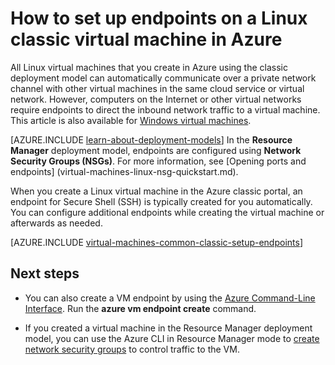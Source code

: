 <properties
	pageTitle="Set up endpoints on a classic Linux VM | Microsoft Azure"
	description="Learn to set up endpoints for a Linux VM in the Azure classic portal to allow communication with a Linux virtual machine in Azure"
	services="virtual-machines-linux"
	documentationCenter=""
	authors="cynthn"
	manager="timlt"
	editor=""
	tags="azure-service-management"/>

<tags
	ms.service="virtual-machines-linux"
	ms.workload="infrastructure-services"
	ms.tgt_pltfrm="vm-linux"
	ms.devlang="na"
	ms.topic="article"
	ms.date="07/13/2016"
	ms.author="cynthn"/>

# How to set up endpoints on a Linux classic virtual machine in Azure

All Linux virtual machines that you create in Azure using the classic deployment model can automatically communicate over a private network channel with other virtual machines in the same cloud service or virtual network. However, computers on the Internet or other virtual networks require endpoints to direct the inbound network traffic to a virtual machine. This article is also available for [Windows virtual machines](virtual-machines-windows-classic-setup-endpoints.md).

[AZURE.INCLUDE [learn-about-deployment-models](../../includes/learn-about-deployment-models-classic-include.md)] In the **Resource Manager** deployment model, endpoints are configured using **Network Security Groups (NSGs)**. For more information, see [Opening ports and endpoints] (virtual-machines-linux-nsg-quickstart.md).

When you create a Linux virtual machine in the Azure classic portal, an endpoint for Secure Shell (SSH) is typically created for you automatically. You can configure additional endpoints while creating the virtual machine or afterwards as needed.
 

[AZURE.INCLUDE [virtual-machines-common-classic-setup-endpoints](../../includes/virtual-machines-common-classic-setup-endpoints.md)]

## Next steps

* You can also create a VM endpoint by using the [Azure Command-Line Interface](../virtual-machines-command-line-tools.md). Run the **azure vm endpoint create** command.

* If you created a virtual machine in the Resource Manager deployment model, you can use the Azure CLI in Resource Manager mode to [create network security groups](../virtual-network/virtual-networks-create-nsg-arm-cli.md) to control traffic to the VM.